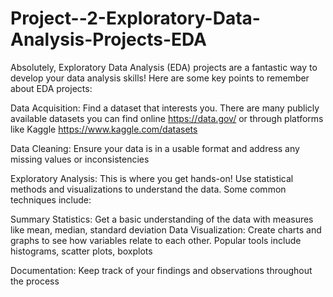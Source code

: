 # Project--2-Exploratory-Data-Analysis-Projects-EDA
Absolutely, Exploratory Data Analysis (EDA) projects are a fantastic way to develop your data analysis skills! Here are some key points to remember about EDA projects:

Data Acquisition: Find a dataset that interests you. There are many publicly available datasets you can find online https://data.gov/ or through platforms like Kaggle https://www.kaggle.com/datasets

Data Cleaning: Ensure your data is in a usable format and address any missing values or inconsistencies

Exploratory Analysis: This is where you get hands-on! Use statistical methods and visualizations to understand the data. Some common techniques include:

  Summary Statistics: Get a basic understanding of the data with measures like mean, median, standard deviation
  Data Visualization: Create charts and graphs to see how variables relate to each other. Popular tools include histograms, scatter plots, boxplots
  
Documentation: Keep track of your findings and observations throughout the process

